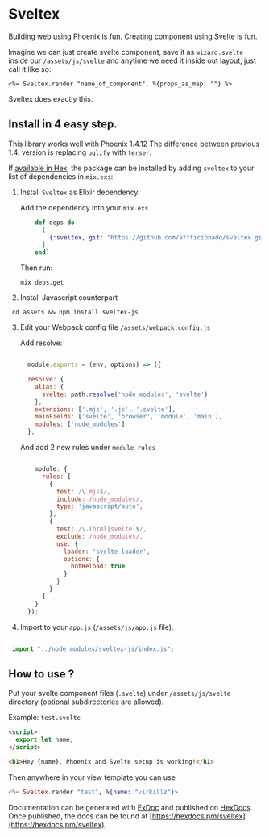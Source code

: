 # Sveltex

Building web using Phoenix is fun.
Creating component using Svelte is fun.

Imagine we can just create svelte component, save it as `wizard.svelte` inside our `/assets/js/svelte` and anytime we need it inside out layout, just call it like so:

`<%= Sveltex.render "name_of_component", %{props_as_map: ""} %>`

Sveltex does exactly this.

## Install in 4 easy step.

This library works well with Phoenix 1.4.12
The difference between previous 1.4. version is replacing `uglify` with `terser`.

If [available in Hex](https://hex.pm/docs/publish), the package can be installed
by adding `sveltex` to your list of dependencies in `mix.exs`:

1. Install `Sveltex` as Elixir dependency.

   Add the dependency into your `mix.exs`

   ```elixir
       def deps do
         [
           {:sveltex, git: "https://github.com/affficionado/sveltex.git", tag: "1.2"}
         ]
       end`

   ```

   Then run: 
   
   ```
   mix deps.get
   ```

2. Install Javascript counterpart
  ```
   cd assets && npm install sveltex-js
  ```

3. Edit your Webpack config file `/assets/webpack.config.js`

   Add resolve:

   ```javascript

     module.exports = (env, options) => ({

     resolve: {
       alias: {
         svelte: path.resolve('node_modules', 'svelte')
       },
       extensions: ['.mjs', '.js', '.svelte'],
       mainFields: ['svelte', 'browser', 'module', 'main'],
       modules: ['node_modules']
     },
   ```

   And add 2 new rules under `module rules`

   ```javascript

       module: {
         rules: [
           {
             test: /\.mjs$/,
             include: /node_modules/,
             type: 'javascript/auto',
           },
           {
             test: /\.(html|svelte)$/,
             exclude: /node_modules/,
             use: {
               loader: 'svelte-loader',
               options: {
                 hotReload: true
               }
             }
           }
         ]
       }
     });
   ```

4. Import to your `app.js` (`/assets/js/app.js` file).

  ```javascript

   import "../node_modules/sveltex-js/index.js";

  ```


## How to use ?

Put your svelte component files (`.svelte`) under `/assets/js/svelte` directory (optional subdirectories are allowed).

Example: `test.svelte`

```html
<script>
  export let name;
</script>

<h1>Hey {name}, Phoenix and Svelte setup is working!</h1>
```

Then anywhere in your view template you can use

```elixir
<%= Sveltex.render "test", %{name: "virkillz"}>
```

Documentation can be generated with [ExDoc](https://github.com/elixir-lang/ex_doc)
and published on [HexDocs](https://hexdocs.pm). Once published, the docs can
be found at [https://hexdocs.pm/sveltex](https://hexdocs.pm/sveltex).

